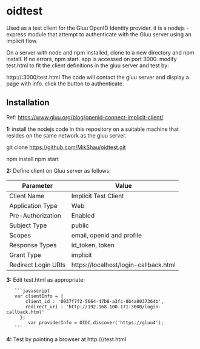 # oidtest
Used as a test client for the Gluu OpenID Identity provider.
it is a nodejs - express module that attempt to authenticate with the Gluu server using an implicit flow.

On a server with node and npm installed, clone to a new directory and npm install. If no errors, npm start. 
app is accessed on port 3000. modify test.html to fit the client definitions in the gluu server and test by:

http://<node app name or ip>:3000/test.html
The code will contact the gluu server and display a page with info.
click the button to authenticate.

## Installation
Ref: https://www.gluu.org/blog/openid-connect-implicit-client/

**1:** install the nodejs code in this repository on a suitable machine that resides on the same network as the gluu server.

git clone https://github.com/MikShau/oidtest.git

npm install
npm start

**2:** Define client on Gluu server as follows:

| Parameter | Value |
| --------  | ----- |
|Client Name | Implicit Test Client |
|Application Type   | Web |
|Pre-Authorization | Enabled |
|Subject Type | public |
|Scopes | email, openid and profile |
|Response Types | id_token, token |
|Grant Type | implicit |
|Redirect Login URIs | https://localhost/login-callback.html |

**3:** Edit test.html as appropriate:

       ```javascript
       var clientInfo = {
           client_id : '0037f7f2-5664-47b8-a3fc-0b4a8037364b',
           redirect_uri : 'http://192.168.100.171:3000/login-callback.html'
         };
            var providerInfo = OIDC.discover('https://gluu4');
       ``` 
       
**4:** Test by pointing a browser at http://<name or ip of node box>/test.html
         

